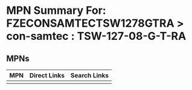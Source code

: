 



# MPN Summary For: FZECONSAMTECTSW1278GTRA > con-samtec : TSW-127-08-G-T-RA

## MPNs
  

|MPN|Direct Links|Search Links|
| :--- | :--- | :--- |
||||
